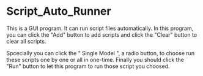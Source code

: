 Script_Auto_Runner
==================

This is a GUI program. It can run script files automatically. 
In this program, you can click the "Add" button to add scripts 
and click the "Clear" button to clear all scripts. 

Spcecially you can click the " Single Model ", a radio button,
to choose run these scripts one by one or all in one-time.
Finally you should click the "Run" button to let this program to 
run those script you choosed.

